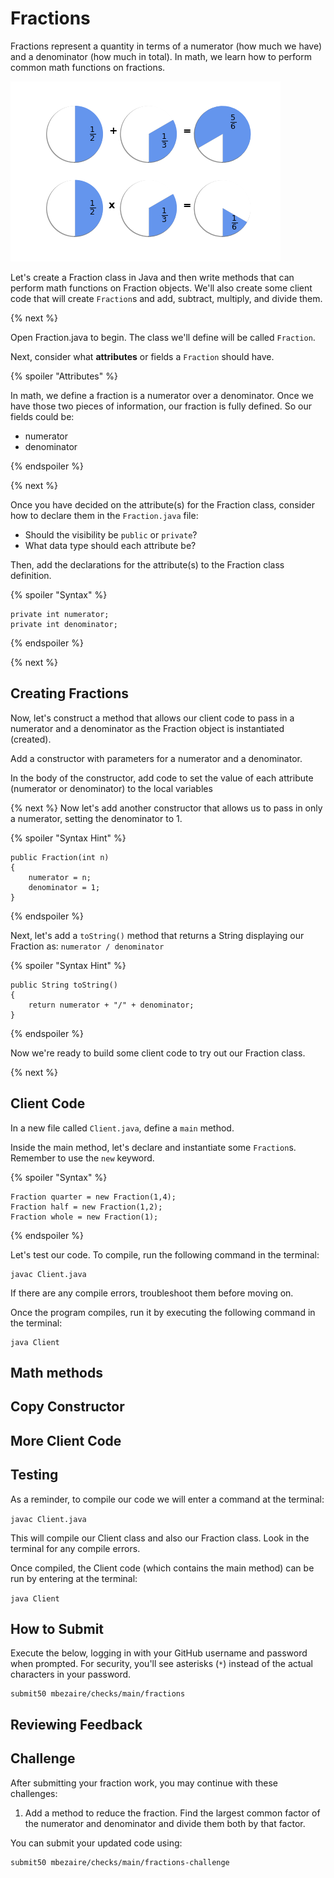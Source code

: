 # Fractions

Fractions represent a quantity in terms of a numerator (how much we have) and a denominator (how much in total). In math, we learn how to perform common math functions on fractions.

![Diagram of a pie chart fraction](pie.png)

Let's create a Fraction class in Java and then write methods that can perform math functions on Fraction objects. We'll also create some client code that will create `Fraction`s and add, subtract, multiply, and divide them.

{% next %}

Open Fraction.java to begin. The class we'll define will be called  `Fraction`. 

Next, consider what **attributes** or fields a `Fraction` should have.

{% spoiler "Attributes" %}

In math, we define a fraction is a numerator over a denominator. Once we have those two pieces of information, our fraction is fully defined. So our fields could be:

* numerator
* denominator

{% endspoiler %}

{% next %}

Once you have decided on the attribute(s) for the Fraction class, consider how to declare them in the `Fraction.java` file:

* Should the visibility be `public` or `private`?
* What data type should each attribute be?

Then, add the declarations for the attribute(s) to the Fraction class definition.

{% spoiler "Syntax" %}
```
private int numerator;
private int denominator;
```
{% endspoiler %}

{% next %}

## Creating Fractions

Now, let's construct a method that allows our client code to pass in a numerator and a denominator as the Fraction object is instantiated (created). 

Add a constructor with parameters for a numerator and a denominator.

In the body of the constructor, add code to set the
value of each attribute (numerator or denominator) to the local variables

<!-- 
{% spoiler "Syntax Hint" %}

`public Fraction(int n, int d)
{
    // Remember, when writing
    // equations in code,
    // the unknown or the
    // variable whose value
    // you want to set goes on
    // the left.
    
    // The right hand side is
    // what you know already,
    // whether a variable with
    // a value assigned, an expression
    // that evaluates to something,
    // or a hard-coded value such as 
    // a number or String literal
    
    // We already know n and d,
    // which are the local variables
    // that get set to the arguments
    // passed in when a Fraction is instantiated.
    
    // On the left side go the variables
    // whose values we want to set, which
    // are the instance variables numerator
    // and denominator.    
}
`

{% endspoiler %} 
-->

{% next %}
Now let's add another constructor that allows us to pass in only a numerator, setting the denominator to 1.

{% spoiler "Syntax Hint" %}
```
public Fraction(int n)
{
    numerator = n;
    denominator = 1;
}
```
{% endspoiler %}

Next, let's add a `toString()` method that returns a String
displaying our Fraction as:
`numerator / denominator`

{% spoiler "Syntax Hint" %}
```
public String toString()
{
    return numerator + "/" + denominator;
}
```
{% endspoiler %}

Now we're ready to build some client code to try out our Fraction class.

{% next %}

## Client Code
In a new file called `Client.java`, define a `main` method.

Inside the main method, let's declare and instantiate some `Fraction`s. Remember to use the `new` keyword.

{% spoiler "Syntax" %}
```
Fraction quarter = new Fraction(1,4);
Fraction half = new Fraction(1,2);
Fraction whole = new Fraction(1);
```
{% endspoiler %}

Let's test our code. To compile, run the following command in the terminal:
```
javac Client.java
```
If there are any compile errors, troubleshoot them before moving on.

Once the program compiles, run it by executing the following command in the terminal:
```
java Client
```


## Math methods



## Copy Constructor


## More Client Code


## Testing

As a reminder, to compile our code we will enter a command at the terminal:

`javac Client.java`

This will compile our Client class and also our Fraction class. Look in the terminal for any compile errors.

Once compiled, the Client code (which contains the main method) can be run by entering at the terminal:

`java Client`

## How to Submit

Execute the below, logging in with your GitHub username and password when prompted. For security, you'll see asterisks (`*`) instead of the actual characters in your password.

```
submit50 mbezaire/checks/main/fractions
```
## Reviewing Feedback



## Challenge

After submitting your fraction work, you may continue with these challenges:
1. Add a method to reduce the fraction. Find the largest common factor of the numerator and denominator and divide them both by that factor.

You can submit your updated code using:

```
submit50 mbezaire/checks/main/fractions-challenge
```

